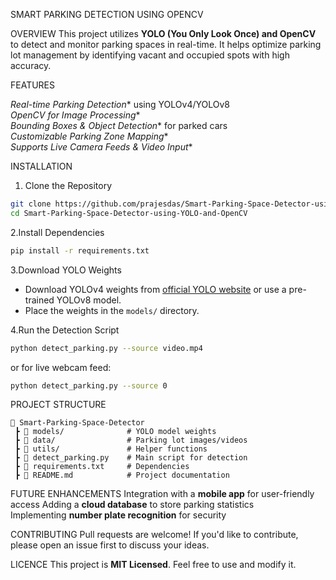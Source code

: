  SMART PARKING DETECTION USING OPENCV

 OVERVIEW 
This project utilizes **YOLO (You Only Look Once) and OpenCV** to detect and monitor parking spaces in real-time. It helps optimize parking lot management by identifying vacant and occupied spots with high accuracy.  


 FEATURES  
 
*Real-time Parking Detection** using YOLOv4/YOLOv8  
*OpenCV for Image Processing**  
*Bounding Boxes & Object Detection** for parked cars  
*Customizable Parking Zone Mapping**  
*Supports Live Camera Feeds & Video Input**  


INSTALLATION 

1. Clone the Repository  
```sh
git clone https://github.com/prajesdas/Smart-Parking-Space-Detector-using-YOLO-and-OpenCV.git
cd Smart-Parking-Space-Detector-using-YOLO-and-OpenCV
```

2.Install Dependencies  
```sh
pip install -r requirements.txt
```

3.Download YOLO Weights  
- Download YOLOv4 weights from [official YOLO website](https://pjreddie.com/darknet/yolo/) or use a pre-trained YOLOv8 model.  
- Place the weights in the `models/` directory.  

4.Run the Detection Script  
```sh
python detect_parking.py --source video.mp4
```
or for live webcam feed:  
```sh
python detect_parking.py --source 0
```

PROJECT STRUCTURE  
```
📂 Smart-Parking-Space-Detector  
 ┣ 📂 models/              # YOLO model weights  
 ┣ 📂 data/                # Parking lot images/videos  
 ┣ 📂 utils/               # Helper functions  
 ┣ 📜 detect_parking.py    # Main script for detection  
 ┣ 📜 requirements.txt     # Dependencies  
 ┣ 📜 README.md            # Project documentation  
```

FUTURE ENHANCEMENTS
 Integration with a **mobile app** for user-friendly access 
 Adding a **cloud database** to store parking statistics  
 Implementing **number plate recognition** for security  

CONTRIBUTING
Pull requests are welcome! If you'd like to contribute, please open an issue first to discuss your ideas.  

LICENCE
This project is **MIT Licensed**. Feel free to use and modify it.  


